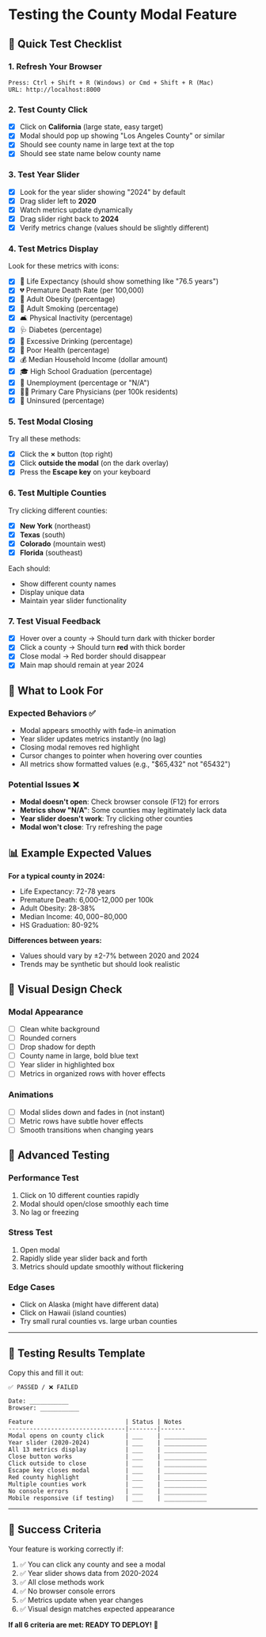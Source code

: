 # Testing the County Modal Feature

## 🎯 Quick Test Checklist

### 1. Refresh Your Browser
```
Press: Ctrl + Shift + R (Windows) or Cmd + Shift + R (Mac)
URL: http://localhost:8000
```

### 2. Test County Click
- [x] Click on **California** (large state, easy target)
- [x] Modal should pop up showing "Los Angeles County" or similar
- [x] Should see county name in large text at the top
- [x] Should see state name below county name

### 3. Test Year Slider
- [x] Look for the year slider showing "2024" by default
- [x] Drag slider left to **2020**
- [x] Watch metrics update dynamically
- [x] Drag slider right back to **2024**
- [x] Verify metrics change (values should be slightly different)

### 4. Test Metrics Display
Look for these metrics with icons:
- [x] 💚 Life Expectancy (should show something like "76.5 years")
- [x] 💔 Premature Death Rate (per 100,000)
- [x] 🍔 Adult Obesity (percentage)
- [x] 🚬 Adult Smoking (percentage)
- [x] 🛋️ Physical Inactivity (percentage)
- [x] 🩺 Diabetes (percentage)
- [x] 🍺 Excessive Drinking (percentage)
- [x] 🤒 Poor Health (percentage)
- [x] 💰 Median Household Income (dollar amount)
- [x] 🎓 High School Graduation (percentage)
- [x] 💼 Unemployment (percentage or "N/A")
- [x] 👨‍⚕️ Primary Care Physicians (per 100k residents)
- [x] 🏥 Uninsured (percentage)

### 5. Test Modal Closing
Try all these methods:
- [x] Click the **×** button (top right)
- [x] Click **outside the modal** (on the dark overlay)
- [x] Press the **Escape key** on your keyboard

### 6. Test Multiple Counties
Try clicking different counties:
- [x] **New York** (northeast)
- [x] **Texas** (south)
- [x] **Colorado** (mountain west)
- [x] **Florida** (southeast)

Each should:
- Show different county names
- Display unique data
- Maintain year slider functionality

### 7. Test Visual Feedback
- [x] Hover over a county → Should turn dark with thicker border
- [x] Click a county → Should turn **red** with thick border
- [x] Close modal → Red border should disappear
- [x] Main map should remain at year 2024

## 🐛 What to Look For

### Expected Behaviors ✅
- Modal appears smoothly with fade-in animation
- Year slider updates metrics instantly (no lag)
- Closing modal removes red highlight
- Cursor changes to pointer when hovering over counties
- All metrics show formatted values (e.g., "$65,432" not "65432")

### Potential Issues ❌
- **Modal doesn't open**: Check browser console (F12) for errors
- **Metrics show "N/A"**: Some counties may legitimately lack data
- **Year slider doesn't work**: Try clicking other counties
- **Modal won't close**: Try refreshing the page

## 📊 Example Expected Values

**For a typical county in 2024:**
- Life Expectancy: 72-78 years
- Premature Death: 6,000-12,000 per 100k
- Adult Obesity: 28-38%
- Median Income: $40,000-$80,000
- HS Graduation: 80-92%

**Differences between years:**
- Values should vary by ±2-7% between 2020 and 2024
- Trends may be synthetic but should look realistic

## 🎨 Visual Design Check

### Modal Appearance
- [ ] Clean white background
- [ ] Rounded corners
- [ ] Drop shadow for depth
- [ ] County name in large, bold blue text
- [ ] Year slider in highlighted box
- [ ] Metrics in organized rows with hover effects

### Animations
- [ ] Modal slides down and fades in (not instant)
- [ ] Metric rows have subtle hover effects
- [ ] Smooth transitions when changing years

## 🚀 Advanced Testing

### Performance Test
1. Click on 10 different counties rapidly
2. Modal should open/close smoothly each time
3. No lag or freezing

### Stress Test
1. Open modal
2. Rapidly slide year slider back and forth
3. Metrics should update smoothly without flickering

### Edge Cases
- Click on Alaska (might have different data)
- Click on Hawaii (island counties)
- Try small rural counties vs. large urban counties

---

## 📝 Testing Results Template

Copy this and fill it out:

```
✅ PASSED / ❌ FAILED

Date: ___________
Browser: ___________

Feature                          | Status | Notes
---------------------------------|--------|-------
Modal opens on county click      | ___    | ____________
Year slider (2020-2024)          | ___    | ____________
All 13 metrics display           | ___    | ____________
Close button works               | ___    | ____________
Click outside to close           | ___    | ____________
Escape key closes modal          | ___    | ____________
Red county highlight             | ___    | ____________
Multiple counties work           | ___    | ____________
No console errors                | ___    | ____________
Mobile responsive (if testing)   | ___    | ____________
```

---

## 🎉 Success Criteria

Your feature is working correctly if:
1. ✅ You can click any county and see a modal
2. ✅ Year slider shows data from 2020-2024
3. ✅ All close methods work
4. ✅ No browser console errors
5. ✅ Metrics update when year changes
6. ✅ Visual design matches expected appearance

**If all 6 criteria are met: READY TO DEPLOY! 🚀**


